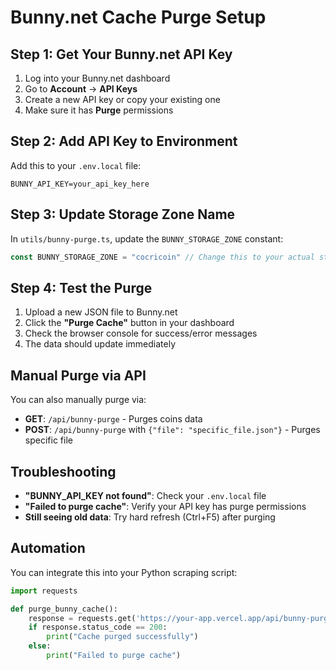 # Bunny.net Cache Purge Setup

## Step 1: Get Your Bunny.net API Key

1. Log into your Bunny.net dashboard
2. Go to **Account** → **API Keys**
3. Create a new API key or copy your existing one
4. Make sure it has **Purge** permissions

## Step 2: Add API Key to Environment

Add this to your `.env.local` file:

```env
BUNNY_API_KEY=your_api_key_here
```

## Step 3: Update Storage Zone Name

In `utils/bunny-purge.ts`, update the `BUNNY_STORAGE_ZONE` constant:

```typescript
const BUNNY_STORAGE_ZONE = "cocricoin" // Change this to your actual storage zone name
```

## Step 4: Test the Purge

1. Upload a new JSON file to Bunny.net
2. Click the **"Purge Cache"** button in your dashboard
3. Check the browser console for success/error messages
4. The data should update immediately

## Manual Purge via API

You can also manually purge via:

- **GET**: `/api/bunny-purge` - Purges coins data
- **POST**: `/api/bunny-purge` with `{"file": "specific_file.json"}` - Purges specific file

## Troubleshooting

- **"BUNNY_API_KEY not found"**: Check your `.env.local` file
- **"Failed to purge cache"**: Verify your API key has purge permissions
- **Still seeing old data**: Try hard refresh (Ctrl+F5) after purging

## Automation

You can integrate this into your Python scraping script:

```python
import requests

def purge_bunny_cache():
    response = requests.get('https://your-app.vercel.app/api/bunny-purge')
    if response.status_code == 200:
        print("Cache purged successfully")
    else:
        print("Failed to purge cache")
``` 